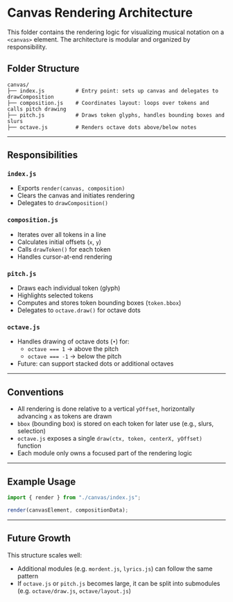 # Canvas Rendering Architecture

This folder contains the rendering logic for visualizing musical notation on a `<canvas>` element. The architecture is modular and organized by responsibility.

## Folder Structure

```
canvas/
├── index.js          # Entry point: sets up canvas and delegates to drawComposition
├── composition.js    # Coordinates layout: loops over tokens and calls pitch drawing
├── pitch.js          # Draws token glyphs, handles bounding boxes and slurs
├── octave.js         # Renders octave dots above/below notes
```

---

## Responsibilities

### `index.js`
- Exports `render(canvas, composition)`
- Clears the canvas and initiates rendering
- Delegates to `drawComposition()`

### `composition.js`
- Iterates over all tokens in a line
- Calculates initial offsets (`x`, `y`)
- Calls `drawToken()` for each token
- Handles cursor-at-end rendering

### `pitch.js`
- Draws each individual token (glyph)
- Highlights selected tokens
- Computes and stores token bounding boxes (`token.bbox`)
- Delegates to `octave.draw()` for octave dots

### `octave.js`
- Handles drawing of octave dots (`•`) for:
  - `octave === 1` → above the pitch
  - `octave === -1` → below the pitch
- Future: can support stacked dots or additional octaves

---

## Conventions

- All rendering is done relative to a vertical `yOffset`, horizontally advancing `x` as tokens are drawn
- `bbox` (bounding box) is stored on each token for later use (e.g., slurs, selection)
- `octave.js` exposes a single `draw(ctx, token, centerX, yOffset)` function
- Each module only owns a focused part of the rendering logic

---

## Example Usage

```js
import { render } from "./canvas/index.js";

render(canvasElement, compositionData);
```

---

## Future Growth

This structure scales well:
- Additional modules (e.g. `mordent.js`, `lyrics.js`) can follow the same pattern
- If `octave.js` or `pitch.js` becomes large, it can be split into submodules (e.g. `octave/draw.js`, `octave/layout.js`)
